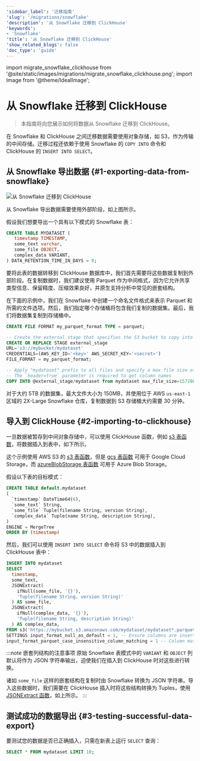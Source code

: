 ```yaml
---
'sidebar_label': '迁移指南'
'slug': '/migrations/snowflake'
'description': '从 Snowflake 迁移到 ClickHouse'
'keywords':
- 'Snowflake'
'title': '从 Snowflake 迁移到 ClickHouse'
'show_related_blogs': false
'doc_type': 'guide'
---
```


import migrate_snowflake_clickhouse from '@site/static/images/migrations/migrate_snowflake_clickhouse.png';
import Image from '@theme/IdealImage';


# 从 Snowflake 迁移到 ClickHouse

> 本指南将向您展示如何将数据从 Snowflake 迁移到 ClickHouse。

在 Snowflake 和 ClickHouse 之间迁移数据需要使用对象存储，如 S3，作为传输的中间存储。迁移过程还依赖于使用 Snowflake 的 `COPY INTO` 命令和 ClickHouse 的 `INSERT INTO SELECT`。

<VerticalStepper headerLevel="h2">

## 从 Snowflake 导出数据 {#1-exporting-data-from-snowflake}

<Image img={migrate_snowflake_clickhouse} size="md" alt="从 Snowflake 迁移到 ClickHouse"/>

从 Snowflake 导出数据需要使用外部阶段，如上图所示。

假设我们想要导出一个具有以下模式的 Snowflake 表：

```sql
CREATE TABLE MYDATASET (
   timestamp TIMESTAMP,
   some_text varchar,
   some_file OBJECT,
   complex_data VARIANT,
) DATA_RETENTION_TIME_IN_DAYS = 0;
```

要将此表的数据转移到 ClickHouse 数据库中，我们首先需要将这些数据复制到外部阶段。在复制数据时，我们建议使用 Parquet 作为中间格式，因为它允许共享类型信息、保留精度、压缩效果良好，并原生支持分析中常见的嵌套结构。

在下面的示例中，我们在 Snowflake 中创建一个命名文件格式来表示 Parquet 和所需的文件选项。然后，我们指定哪个存储桶将包含我们复制的数据集。最后，我们将数据集复制到存储桶中。

```sql
CREATE FILE FORMAT my_parquet_format TYPE = parquet;

-- Create the external stage that specifies the S3 bucket to copy into
CREATE OR REPLACE STAGE external_stage
URL='s3://mybucket/mydataset'
CREDENTIALS=(AWS_KEY_ID='<key>' AWS_SECRET_KEY='<secret>')
FILE_FORMAT = my_parquet_format;

-- Apply "mydataset" prefix to all files and specify a max file size of 150mb
-- The `header=true` parameter is required to get column names
COPY INTO @external_stage/mydataset from mydataset max_file_size=157286400 header=true;
```

对于大约 5TB 的数据集，最大文件大小为 150MB，并使用位于 AWS `us-east-1` 区域的 2X-Large Snowflake 仓库，复制数据到 S3 存储桶大约需要 30 分钟。

## 导入到 ClickHouse {#2-importing-to-clickhouse}

一旦数据被暂存到中间对象存储中，可以使用 ClickHouse 函数，例如 [s3 表函数](/sql-reference/table-functions/s3)，将数据插入到表中，如下所示。

这个示例使用 AWS S3 的 [s3 表函数](/sql-reference/table-functions/s3)，但是 [gcs 表函数](/sql-reference/table-functions/gcs) 可用于 Google Cloud Storage，而 [azureBlobStorage 表函数](/sql-reference/table-functions/azureBlobStorage) 可用于 Azure Blob Storage。

假设以下表的目标模式：

```sql
CREATE TABLE default.mydataset
(
  `timestamp` DateTime64(6),
  `some_text` String,
  `some_file` Tuple(filename String, version String),
  `complex_data` Tuple(name String, description String),
)
ENGINE = MergeTree
ORDER BY (timestamp)
```

然后，我们可以使用 `INSERT INTO SELECT` 命令将 S3 中的数据插入到 ClickHouse 表中：

```sql
INSERT INTO mydataset
SELECT
  timestamp,
  some_text,
  JSONExtract(
    ifNull(some_file, '{}'),
    'Tuple(filename String, version String)'
  ) AS some_file,
  JSONExtract(
    ifNull(complex_data, '{}'),
    'Tuple(filename String, description String)'
  ) AS complex_data,
FROM s3('https://mybucket.s3.amazonaws.com/mydataset/mydataset*.parquet')
SETTINGS input_format_null_as_default = 1, -- Ensure columns are inserted as default if values are null
input_format_parquet_case_insensitive_column_matching = 1 -- Column matching between source data and target table should be case insensitive
```

:::note 嵌套列结构的注意事项
原始 Snowflake 表模式中的 `VARIANT` 和 `OBJECT` 列默认将作为 JSON 字符串输出，迫使我们在插入到 ClickHouse 时对这些进行转换。

诸如 `some_file` 这样的嵌套结构在复制时由 Snowflake 转换为 JSON 字符串。导入这些数据时，我们需要在 ClickHouse 插入时将这些结构转换为 Tuples，使用 [JSONExtract 函数](/sql-reference/functions/json-functions#JSONExtract)，如上所示。
:::

## 测试成功的数据导出 {#3-testing-successful-data-export}

要测试您的数据是否已正确插入，只需在新表上运行 `SELECT` 查询：

```sql
SELECT * FROM mydataset LIMIT 10;
```

</VerticalStepper>

